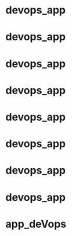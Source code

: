 # devops_app
# devops_app
# devops_app
# devops_app
# devops_app
# devops_app
# devops_app
# devops_app
# app_deVops
